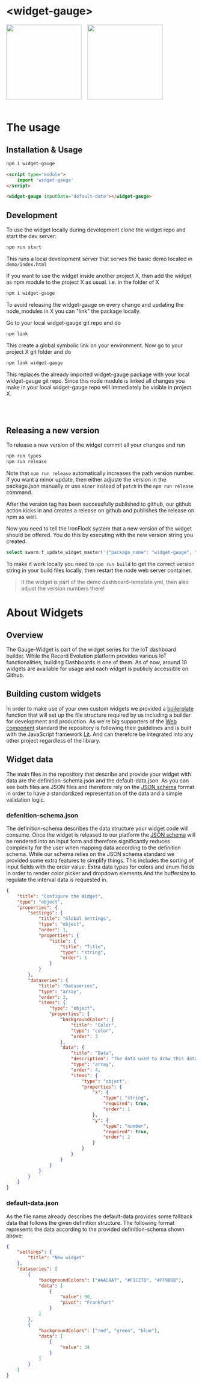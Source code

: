 # \<widget-gauge>

<div style="display:flex;flex-direction:row;flex-wrap:wrap;">
  <img style="height:200px;margin-right: 16px;" src="https://res.cloudinary.com/dotw7ar1m/image/upload/v1707923602/gckk9yq5mlm3oxemxmqc.png" />
  <img style="height:200px" src="https://res.cloudinary.com/dotw7ar1m/image/upload/v1707923602/hrgrn3wz7xuz5pfjy9wp.png" />
</div>
<br>

# The usage

## Installation & Usage

```bash
npm i widget-gauge
```

```html
<script type="module">
    import 'widget-gauge'
</script>

<widget-gauge inputData="default-data"></widget-gauge>
```

## Development

To use the widget locally during development clone the widget repo and start the dev server:

```bash
npm run start
```

This runs a local development server that serves the basic demo located in `demo/index.html`

If you want to use the widget inside another project X, then add the widget as npm module to the project X as usual. i.e. in the folder of X

```bash
npm i widget-gauge
```

To avoid releasing the widget-gauge on every change and updating the node_modules in X you can "link" the package locally.

Go to your local widget-gauge git repo and do

```bash
npm link
```

This create a global symbolic link on your environment. Now go to your project X git folder and do

```bash
npm link widget-gauge
```

This replaces the already imported widget-gauge package with your local widget-gauge git repo. Since this node module is linked all changes you make in your local widget-gauge repo will immediately be visible in project X.

<br>
<br>

## Releasing a new version

To release a new version of the widget commit all your changes and run

```js
npm run types
npm run release
```

Note that `npm run release` automatically increases the path version number. If you want a minor update, then either adjuste the version in the package.json manually or use `minor` instead of `patch` in the `npm run release` command.

After the version tag has been successfully published to github, our github action kicks in and creates a release on github and publishes the release on npm as well.

Now you need to tell the IronFlock system that a new version of the widget should be offered. You do this by executing with the new version string you created.

```sql
select swarm.f_update_widget_master('{"package_name": "widget-gauge", "version": "1.5.21"}'::jsonb);
```

To make it work locally you need to `npm run build` to get the correct version string in your build files locally, then restart the node web server container.

> It the widget is part of the demo dashboard-template.yml, then also adjust the version numbers there!

# About Widgets

## Overview

The Gauge-Widget is part of the widget series for the IoT dashboard builder. While the Record Evolution platform provides various IoT functionalities, building Dashboards is one of them. As of now, around 10 widgets are available for usage and each widget is publicly accessible on Github.

## Building custom widgets

In order to make use of your own custom widgets we provided a [boilerplate](https://github.com/RecordEvolution/REWidgets) function that will set up the file structure required by us including a builder for development and production. As we’re big supporters of the [Web component](https://www.webcomponents.org/introduction) standard the repository is following their guidelines and is built with the JavaScript framework [Lit](https://lit.dev/). And can therefore be integrated into any other project regardless of the library.

## Widget data

The main files in the repository that describe and provide your widget with data are the definition-schema.json and the default-data.json. As you can see both files are JSON files and therefore rely on the [JSON schema](https://json-schema.org/learn/getting-started-step-by-step) format in order to have a standardized representation of the data and a simple validation logic.

### defenition-schema.json

The definition-schema describes the data structure your widget code will consume. Once the widget is released to our platform the [JSON schema](https://json-schema.org/learn/getting-started-step-by-step) will be rendered into an input form and therefore significantly reduces complexity for the user when mapping data according to the definition schema. While our schema relies on the JSON schema standard we provided some extra features to simplify things. This includes the sorting of input fields with the order value.
Extra data types for colors and enum fields in order to render color picker and dropdown elements.And the buffersize to regulate the interval data is requested in.

```json
{
    "title": "Configure the Widget",
    "type": "object",
    "properties": {
        "settings": {
            "title": "Global Settings",
            "type": "object",
            "order": 1,
            "properties": {
                "title": {
                    "title": "Title",
                    "type": "string",
                    "order": 1
                }
            }
        },
        "dataseries": {
            "title": "Dataseries",
            "type": "array",
            "order": 2,
            "items": {
                "type": "object",
                "properties": {
                    "backgroundColor": {
                        "title": "Color",
                        "type": "color",
                        "order": 3
                    },
                    "data": {
                        "title": "Data",
                        "description": "The data used to draw this data series.",
                        "type": "array",
                        "order": 4,
                        "items": {
                            "type": "object",
                            "properties": {
                                "x": {
                                    "type": "string",
                                    "required": true,
                                    "order": 1
                                },
                                "y": {
                                    "type": "number",
                                    "required": true,
                                    "order": 2
                                }
                            }
                        }
                    }
                }
            }
        }
    }
}
```

### default-data.json

As the file name already describes the default-data provides some fallback data that follows the given definition structure. The following format represents the data according to the provided definition-schema shown above:

```json
{
    "settings": {
        "title": "New widget"
    },
    "dataseries": [
        {
            "backgroundColors": ["#AAC8A7", "#F1C27B", "#FF9B9B"],
            "data": [
                {
                    "value": 90,
                    "pivot": "Frankfurt"
                }
            ]
        },
        {
            "backgroundColors": ["red", "green", "blue"],
            "data": [
                {
                    "value": 34
                }
            ]
        }
    ]
}
```
